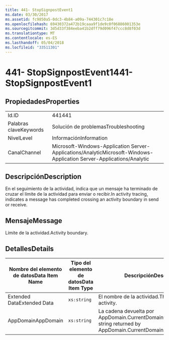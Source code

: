```yaml
---
title: 441- StopSignpostEvent1
ms.date: 03/30/2017
ms.assetid: fc9850a5-0dc3-4b84-a09a-744301c7c18e
ms.openlocfilehash: 69430372a472b19caaa9f1de9c0f06886001353e
ms.sourcegitcommit: 3d5d33f384eeba41b2dff79d096f47ccc8d8f03d
ms.translationtype: MT
ms.contentlocale: es-ES
ms.lasthandoff: 05/04/2018
ms.locfileid: "33511301"
---
```

# <a name="441--stopsignpostevent1"></a><span data-ttu-id="371f4-102">441- StopSignpostEvent1</span><span class="sxs-lookup"><span data-stu-id="371f4-102">441- StopSignpostEvent1</span></span>
## <a name="properties"></a><span data-ttu-id="371f4-103">Propiedades</span><span class="sxs-lookup"><span data-stu-id="371f4-103">Properties</span></span>  
  
|||  
|-|-|  
|<span data-ttu-id="371f4-104">Id.</span><span class="sxs-lookup"><span data-stu-id="371f4-104">ID</span></span>|<span data-ttu-id="371f4-105">441</span><span class="sxs-lookup"><span data-stu-id="371f4-105">441</span></span>|  
|<span data-ttu-id="371f4-106">Palabras clave</span><span class="sxs-lookup"><span data-stu-id="371f4-106">Keywords</span></span>|<span data-ttu-id="371f4-107">Solución de problemas</span><span class="sxs-lookup"><span data-stu-id="371f4-107">Troubleshooting</span></span>|  
|<span data-ttu-id="371f4-108">Nivel</span><span class="sxs-lookup"><span data-stu-id="371f4-108">Level</span></span>|<span data-ttu-id="371f4-109">Información</span><span class="sxs-lookup"><span data-stu-id="371f4-109">Information</span></span>|  
|<span data-ttu-id="371f4-110">Canal</span><span class="sxs-lookup"><span data-stu-id="371f4-110">Channel</span></span>|<span data-ttu-id="371f4-111">Microsoft-Windows-Application Server-Applications/Analytic</span><span class="sxs-lookup"><span data-stu-id="371f4-111">Microsoft-Windows-Application Server-Applications/Analytic</span></span>|  
  
## <a name="description"></a><span data-ttu-id="371f4-112">Descripción</span><span class="sxs-lookup"><span data-stu-id="371f4-112">Description</span></span>  
 <span data-ttu-id="371f4-113">En el seguimiento de la actividad, indica que un mensaje ha terminado de cruzar el límite de la actividad para enviar o recibir.</span><span class="sxs-lookup"><span data-stu-id="371f4-113">In activity tracing, indicates a message has completed crossing an activity boundary in send or receive.</span></span>  
  
## <a name="message"></a><span data-ttu-id="371f4-114">Mensaje</span><span class="sxs-lookup"><span data-stu-id="371f4-114">Message</span></span>  
 <span data-ttu-id="371f4-115">Límite de la actividad.</span><span class="sxs-lookup"><span data-stu-id="371f4-115">Activity boundary.</span></span>  
  
## <a name="details"></a><span data-ttu-id="371f4-116">Detalles</span><span class="sxs-lookup"><span data-stu-id="371f4-116">Details</span></span>  
  
|<span data-ttu-id="371f4-117">Nombre del elemento de datos</span><span class="sxs-lookup"><span data-stu-id="371f4-117">Data Item Name</span></span>|<span data-ttu-id="371f4-118">Tipo del elemento de datos</span><span class="sxs-lookup"><span data-stu-id="371f4-118">Data Item Type</span></span>|<span data-ttu-id="371f4-119">Descripción</span><span class="sxs-lookup"><span data-stu-id="371f4-119">Description</span></span>|  
|--------------------|--------------------|-----------------|  
|<span data-ttu-id="371f4-120">Extended Data</span><span class="sxs-lookup"><span data-stu-id="371f4-120">Extended Data</span></span>|`xs:string`|<span data-ttu-id="371f4-121">El nombre de la actividad.</span><span class="sxs-lookup"><span data-stu-id="371f4-121">The name of the activity.</span></span>|  
|<span data-ttu-id="371f4-122">AppDomain</span><span class="sxs-lookup"><span data-stu-id="371f4-122">AppDomain</span></span>|`xs:string`|<span data-ttu-id="371f4-123">La cadena devuelta por AppDomain.CurrentDomain.FriendlyName.</span><span class="sxs-lookup"><span data-stu-id="371f4-123">The string returned by AppDomain.CurrentDomain.FriendlyName.</span></span>|
